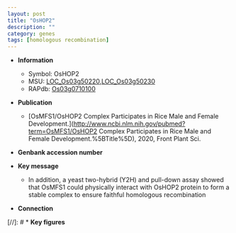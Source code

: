 ```yaml
---
layout: post
title: "OsHOP2"
description: ""
category: genes
tags: [homologous recombination]
---
```


* **Information**  
    + Symbol: OsHOP2  
    + MSU: [LOC_Os03g50220](http://rice.plantbiology.msu.edu/cgi-bin/ORF_infopage.cgi?orf=LOC_Os03g50220),[LOC_Os03g50230](http://rice.plantbiology.msu.edu/cgi-bin/ORF_infopage.cgi?orf=LOC_Os03g50230)  
    + RAPdb: [Os03g0710100](http://rapdb.dna.affrc.go.jp/viewer/gbrowse_details/irgsp1?name=Os03g0710100)  

* **Publication**  
    + [OsMFS1/OsHOP2 Complex Participates in Rice Male and Female Development.](http://www.ncbi.nlm.nih.gov/pubmed?term=OsMFS1/OsHOP2 Complex Participates in Rice Male and Female Development.%5BTitle%5D), 2020, Front Plant Sci.

* **Genbank accession number**  

* **Key message**  
    + In addition, a yeast two-hybrid (Y2H) and pull-down assay showed that OsMFS1 could physically interact with OsHOP2 protein to form a stable complex to ensure faithful homologous recombination

* **Connection**  

[//]: # * **Key figures**  


